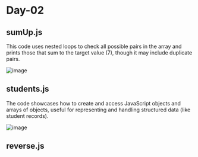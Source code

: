 # Day-02

## sumUp.js ##

This code uses nested loops to check all possible pairs in the array and prints those that sum to the target value (7), though it may include duplicate pairs.

![image](https://github.com/user-attachments/assets/8993badd-79b1-4b90-b73d-2442a7b567ff)

## students.js ##

The code showcases how to create and access JavaScript objects and arrays of objects, useful for representing and handling structured data (like student records).

![image](https://github.com/user-attachments/assets/ed4e0b75-40fb-4f65-a384-277e6ff811ea)

## reverse.js ##

